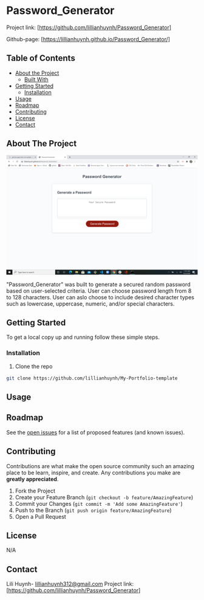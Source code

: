 # Password_Generator

Project link: [https://github.com/lillianhuynh/Password_Generator]

Github-page: [https://lillianhuynh.github.io/Password_Generator/]

## Table of Contents

* [About the Project](#about-the-project)
  * [Built With](#built-with)
* [Getting Started](#getting-started)
  * [Installation](#installation)
* [Usage](#usage)
* [Roadmap](#roadmap)
* [Contributing](#contributing)
* [License](#license)
* [Contact](#contact)

## About The Project
![Project Screenshot](images/default.png)

"Password_Generator" was built to generate a secured random password based on user-selected criteria. User can choose password length from 8 to 128 characters. User can aslo choose to include desired character types such as lowercase, uppercase, numeric, and/or special characters.


## Getting Started

To get a local copy up and running follow these simple steps.

### Installation

1. Clone the repo
```sh
git clone https://github.com/lillianhuynh/My-Portfolio-template
```

## Usage

## Roadmap

See the [open issues](https://github.com/lillianhuynh/Password_Generator/issues) for a list of proposed features (and known issues).

## Contributing

Contributions are what make the open source community such an amazing place to be learn, inspire, and create. Any contributions you make are **greatly appreciated**.

1. Fork the Project
2. Create your Feature Branch (`git checkout -b feature/AmazingFeature`)
3. Commit your Changes (`git commit -m 'Add some AmazingFeature'`)
4. Push to the Branch (`git push origin feature/AmazingFeature`)
5. Open a Pull Request

## License

N/A

## Contact

Lili Huynh- lillianhuynh312@gmail.com
Project link: [https://github.com/lillianhuynh/Password_Generator]




